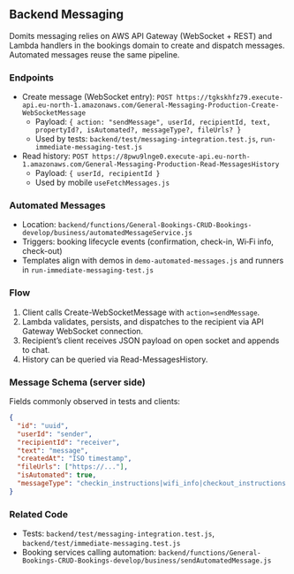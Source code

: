 ## Backend Messaging

Domits messaging relies on AWS API Gateway (WebSocket + REST) and Lambda handlers in the bookings domain to create and dispatch messages. Automated messages reuse the same pipeline.

### Endpoints
- Create message (WebSocket entry): `POST https://tgkskhfz79.execute-api.eu-north-1.amazonaws.com/General-Messaging-Production-Create-WebSocketMessage`
  - Payload: `{ action: "sendMessage", userId, recipientId, text, propertyId?, isAutomated?, messageType?, fileUrls? }`
  - Used by tests: `backend/test/messaging-integration.test.js`, `run-immediate-messaging-test.js`
- Read history: `POST https://8pwu9lnge0.execute-api.eu-north-1.amazonaws.com/General-Messaging-Production-Read-MessagesHistory`
  - Payload: `{ userId, recipientId }`
  - Used by mobile `useFetchMessages.js`

### Automated Messages
- Location: `backend/functions/General-Bookings-CRUD-Bookings-develop/business/automatedMessageService.js`
- Triggers: booking lifecycle events (confirmation, check-in, Wi‑Fi info, check-out)
- Templates align with demos in `demo-automated-messages.js` and runners in `run-immediate-messaging-test.js`

### Flow
1) Client calls Create-WebSocketMessage with `action=sendMessage`.
2) Lambda validates, persists, and dispatches to the recipient via API Gateway WebSocket connection.
3) Recipient’s client receives JSON payload on open socket and appends to chat.
4) History can be queried via Read-MessagesHistory.

### Message Schema (server side)
Fields commonly observed in tests and clients:

```json
{
  "id": "uuid",
  "userId": "sender",
  "recipientId": "receiver",
  "text": "message",
  "createdAt": "ISO timestamp",
  "fileUrls": ["https://..."],
  "isAutomated": true,
  "messageType": "checkin_instructions|wifi_info|checkout_instructions|booking_confirmation"
}
```

### Related Code
- Tests: `backend/test/messaging-integration.test.js`, `backend/test/immediate-messaging.test.js`
- Booking services calling automation: `backend/functions/General-Bookings-CRUD-Bookings-develop/business/sendAutomatedMessage.js`

